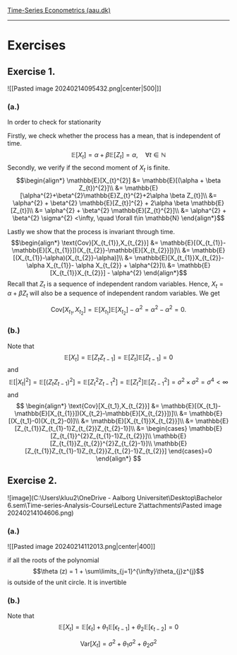 [Time-Series Econometrics (aau.dk)](https://www.moodle.aau.dk/pluginfile.php/3257889/mod_resource/content/1/ARMA%20Models.pdf)

****

# Exercises

## Exercise 1.
![[Pasted image 20240214095432.png|center|500|]]

### (a.)

In order to check for stationarity 

Firstly, we check whether the process has a mean, that is independent of time.
$$\mathbb{E}[X_{t}] = \alpha + \beta \mathbb{E}[Z_{t}]=\alpha, \quad \forall t\in \mathbb{N}$$
Secondly, we verify if the second moment of $X_{t}$ is finite.
$$\begin{align*}
\mathbb{E}[X_{t}^{2}] &=  \mathbb{E}[(\alpha + \beta Z_{t})^{2}]\\
&= \mathbb{E}[\alpha^{2}+\beta^{2}\mathbb{E}Z_{t}^{2}+2\alpha \beta Z_{t}]\\
&= \alpha^{2} + \beta^{2} \mathbb{E}[Z_{t}]^{2} + 2\alpha \beta \mathbb{E}[Z_{t}]\\
&= \alpha^{2} + \beta^{2} \mathbb{E}[Z_{t}^{2}]\\
&= \alpha^{2} + \beta^{2} \sigma^{2} <\infty, \quad \forall t\in \mathbb{N}
\end{align*}$$

Lastly we show that the process is invariant through time.
$$\begin{align*}
\text{Cov}[X_{t_{1}},X_{t_{2}}] &=  \mathbb{E}[(X_{t_{1}}-\mathbb{E}[X_{t_{1}}])(X_{t_{2}}-\mathbb{E}[X_{t_{2}}])]\\
&= \mathbb{E}[(X_{t_{1}}-\alpha)(X_{t_{2}}-\alpha)]\\
&= \mathbb{E}[X_{t_{1}}X_{t_{2}}-\alpha X_{t_{1}}- \alpha X_{t_{2}} + \alpha^{2}]\\
&= \mathbb{E}[X_{t_{1}}X_{t_{2}}] - \alpha^{2}
\end{align*}$$
Recall that $Z_{t}$ is a sequence of independent random variables. Hence, $X_{t}= \alpha + \beta Z_{t}$ will also be a sequence of independent random variables. We get

$$\text{Cov}[X_{t_{1}},X_{t_{2}}] = \mathbb{E}[X_{t_{1}}] \mathbb{E}[X_{t_{2}}] - \alpha^{2}=\alpha^{2}-\alpha^2=0.
$$

### (b.)
Note that
$$
\mathbb{E}[X_{t}] = \mathbb{E}[Z_{t}Z_{t-1}] = \mathbb{E}[Z_t]\mathbb{E}[Z_{t-1}] = 0
$$
and
$$
\mathbb{E}[|X_{t}|^2]=\mathbb{E}[(Z_tZ_{t-1})^2]=\mathbb{E}[Z^2_tZ^2_{t-1}]=\mathbb{E}[Z^2_t]\mathbb{E}[Z^2_{t-1}]=\sigma^2\times\sigma^2=\sigma^4<\infty
$$
and
$$
\begin{align*}
\text{Cov}[X_{t_1},X_{t_{2}}] &= \mathbb{E}[(X_{t_1}-\mathbb{E}[X_{t_{1}}])(X_{t_2}-\mathbb{E}[X_{t_{2}}])]\\
&= \mathbb{E}[(X_{t_1}-0)(X_{t_2}-0)]\\
&= \mathbb{E}[X_{t_{1}}X_{t_{2}}]\\
&= \mathbb{E}[Z_{t_{1}}Z_{t_{1}-1}Z_{t_{2}}Z_{t_{2}-1}]\\
&= \begin{cases}
\mathbb{E}[Z_{t_{1}}^{2}Z_{t_{1}-1}Z_{t_{2}}]\\
\mathbb{E}[Z_{t_{1}}Z_{t_{2}}^{2}Z_{t_{2}-1}]\\
\mathbb{E}[Z_{t_{1}}Z_{t_{1}-1}Z_{t_{2}}Z_{t_{2}-1}Z_{t_{2}}]
\end{cases}=0
\end{align*}
$$

## Exercise 2.
![image](C:\Users\kluu2\OneDrive - Aalborg Universitet\Desktop\Bachelor 6.sem\Time-series-Analysis-Course\Lecture 2\attachments\Pasted image 20240214104606.png)

### (a.)
![[Pasted image 20240214112013.png|center|400]]


if all the roots of the polynomial
$$\theta (z) = 1 + \sum\limits_{j=1}^{\infty}\theta_{j}z^{j}$$
is outside of the unit circle. It is invertible

### (b.)
Note that
$$
\mathbb{E}[X_{t}] = \mathbb{E}[\epsilon_{t}] + \theta_{1} \mathbb{E}[\epsilon_{t-1}] + \theta_{2} \mathbb{E}[\epsilon_{t-2}] = 0
$$

$$\text{Var}[X_{t}] = \sigma^{2} + \theta_{1} \sigma^{2} + \theta_{2} \sigma^{2}$$



